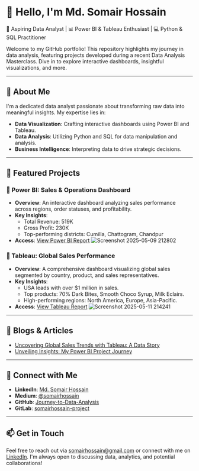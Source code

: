 # 👋 Hello, I'm Md. Somair Hossain

🎯 Aspiring Data Analyst | 📊 Power BI & Tableau Enthusiast | 💻 Python & SQL Practitioner

Welcome to my GitHub portfolio! This repository highlights my journey in data analysis, featuring projects developed during a recent Data Analysis Masterclass. Dive in to explore interactive dashboards, insightful visualizations, and more.

---

## 🧠 About Me

I'm a dedicated data analyst passionate about transforming raw data into meaningful insights. My expertise lies in:

- **Data Visualization**: Crafting interactive dashboards using Power BI and Tableau.
- **Data Analysis**: Utilizing Python and SQL for data manipulation and analysis.
- **Business Intelligence**: Interpreting data to drive strategic decisions.

---

## 📁 Featured Projects

### 📌 Power BI: Sales & Operations Dashboard

- **Overview**: An interactive dashboard analyzing sales performance across regions, order statuses, and profitability.
- **Key Insights**:
  - Total Revenue: 519K
  - Gross Profit: 230K
  - Top-performing districts: Cumilla, Chattogram, Chandpur
- **Access**: [View Power BI Report]([https://app.powerbi.com/](https://app.powerbi.com/groups/me/reports/20cb71c1-01c5-4cca-b9a3-a0a537e8344e/6278903a1dd2d97a9dc7?experience=power-bi))
![Screenshot 2025-05-09 212802](https://github.com/user-attachments/assets/a67943a4-70da-48a0-b1d1-f166e8686df0)

### 📌 Tableau: Global Sales Performance

- **Overview**: A comprehensive dashboard visualizing global sales segmented by country, product, and sales representatives.
- **Key Insights**:
  - USA leads with over $1 million in sales.
  - Top products: 70% Dark Bites, Smooth Choco Syrup, Milk Eclairs.
  - High-performing regions: North America, Europe, Asia-Pacific.
- **Access**: [View Tableau Report]([https://public.tableau.com/app/discover](https://public.tableau.com/app/profile/somair.hossain/viz/Book2_17469781292550/Dashboard1?publish=yes))
![Screenshot 2025-05-11 214241](https://github.com/user-attachments/assets/65a98b32-7a46-420e-a589-38de1e10d9ad)

---

## 📝 Blogs & Articles

- [Uncovering Global Sales Trends with Tableau: A Data Story](https://medium.com/@somairhossain/uncovering-global-sales-trends-with-tableau-a-data-story)
- [Unveiling Insights: My Power BI Project Journey](https://medium.com/@somairhossain/unveiling-insights-my-power-bi-project-journey)

---

## 🔗 Connect with Me

- **LinkedIn**: [Md. Somair Hossain](https://www.linkedin.com/in/somairhossain/)
- **Medium**: [@somairhossain](https://medium.com/@somairhossain)
- **GitHub**: [Journey-to-Data-Analysis](https://github.com/somairhossain/Journey-to-Data-Analysis.git)
- **GitLab**: [somairhossain-project](https://gitlab.com/somairhossain-group/somairhossain-project)

---

## 📫 Get in Touch

Feel free to reach out via [somairhossain@gmail.com](mailto:somairhossain@gmail.com) or connect with me on [LinkedIn](https://www.linkedin.com/in/somairhossain/). I'm always open to discussing data, analytics, and potential collaborations!

